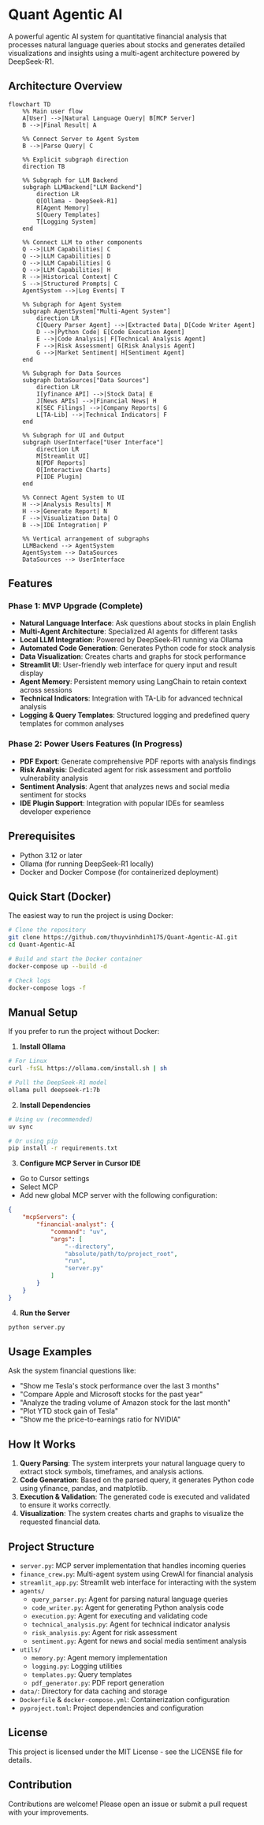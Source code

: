 # Quant Agentic AI

A powerful agentic AI system for quantitative financial analysis that processes natural language queries about stocks and generates detailed visualizations and insights using a multi-agent architecture powered by DeepSeek-R1.

## Architecture Overview

```mermaid
flowchart TD
    %% Main user flow
    A[User] -->|Natural Language Query| B[MCP Server]
    B -->|Final Result| A
    
    %% Connect Server to Agent System
    B -->|Parse Query| C
    
    %% Explicit subgraph direction
    direction TB
    
    %% Subgraph for LLM Backend
    subgraph LLMBackend["LLM Backend"]
        direction LR
        Q[Ollama - DeepSeek-R1]
        R[Agent Memory]
        S[Query Templates]
        T[Logging System]
    end
    
    %% Connect LLM to other components
    Q -->|LLM Capabilities| C
    Q -->|LLM Capabilities| D
    Q -->|LLM Capabilities| G
    Q -->|LLM Capabilities| H
    R -->|Historical Context| C
    S -->|Structured Prompts| C
    AgentSystem -->|Log Events| T
    
    %% Subgraph for Agent System
    subgraph AgentSystem["Multi-Agent System"]
        direction LR
        C[Query Parser Agent] -->|Extracted Data| D[Code Writer Agent]
        D -->|Python Code| E[Code Execution Agent]
        E -->|Code Analysis| F[Technical Analysis Agent]
        F -->|Risk Assessment| G[Risk Analysis Agent]
        G -->|Market Sentiment| H[Sentiment Agent]
    end
    
    %% Subgraph for Data Sources
    subgraph DataSources["Data Sources"]
        direction LR
        I[yfinance API] -->|Stock Data| E
        J[News APIs] -->|Financial News| H
        K[SEC Filings] -->|Company Reports| G
        L[TA-Lib] -->|Technical Indicators| F
    end
    
    %% Subgraph for UI and Output
    subgraph UserInterface["User Interface"]
        direction LR
        M[Streamlit UI]
        N[PDF Reports]
        O[Interactive Charts]
        P[IDE Plugin]
    end
    
    %% Connect Agent System to UI
    H -->|Analysis Results| M
    H -->|Generate Report| N
    F -->|Visualization Data| O
    B -->|IDE Integration| P
    
    %% Vertical arrangement of subgraphs
    LLMBackend --> AgentSystem
    AgentSystem --> DataSources
    DataSources --> UserInterface
```

## Features

### Phase 1: MVP Upgrade (Complete)

- **Natural Language Interface**: Ask questions about stocks in plain English
- **Multi-Agent Architecture**: Specialized AI agents for different tasks
- **Local LLM Integration**: Powered by DeepSeek-R1 running via Ollama
- **Automated Code Generation**: Generates Python code for stock analysis
- **Data Visualization**: Creates charts and graphs for stock performance
- **Streamlit UI**: User-friendly web interface for query input and result display
- **Agent Memory**: Persistent memory using LangChain to retain context across sessions
- **Technical Indicators**: Integration with TA-Lib for advanced technical analysis
- **Logging & Query Templates**: Structured logging and predefined query templates for common analyses

### Phase 2: Power Users Features (In Progress)

- **PDF Export**: Generate comprehensive PDF reports with analysis findings
- **Risk Analysis**: Dedicated agent for risk assessment and portfolio vulnerability analysis
- **Sentiment Analysis**: Agent that analyzes news and social media sentiment for stocks
- **IDE Plugin Support**: Integration with popular IDEs for seamless developer experience

## Prerequisites

- Python 3.12 or later
- Ollama (for running DeepSeek-R1 locally)
- Docker and Docker Compose (for containerized deployment)

## Quick Start (Docker)

The easiest way to run the project is using Docker:

```bash
# Clone the repository
git clone https://github.com/thuyvinhdinh175/Quant-Agentic-AI.git
cd Quant-Agentic-AI

# Build and start the Docker container
docker-compose up --build -d

# Check logs
docker-compose logs -f
```

## Manual Setup

If you prefer to run the project without Docker:

1. **Install Ollama**

```bash
# For Linux
curl -fsSL https://ollama.com/install.sh | sh

# Pull the DeepSeek-R1 model
ollama pull deepseek-r1:7b
```

2. **Install Dependencies**

```bash
# Using uv (recommended)
uv sync

# Or using pip
pip install -r requirements.txt
```

3. **Configure MCP Server in Cursor IDE**

- Go to Cursor settings
- Select MCP 
- Add new global MCP server with the following configuration:

```json
{
    "mcpServers": {
        "financial-analyst": {
            "command": "uv",
            "args": [
                "--directory",
                "absolute/path/to/project_root",
                "run",
                "server.py"
            ]
        }
    }
}
```

4. **Run the Server**

```bash
python server.py
```

## Usage Examples

Ask the system financial questions like:

- "Show me Tesla's stock performance over the last 3 months"
- "Compare Apple and Microsoft stocks for the past year"
- "Analyze the trading volume of Amazon stock for the last month"
- "Plot YTD stock gain of Tesla"
- "Show me the price-to-earnings ratio for NVIDIA"

## How It Works

1. **Query Parsing**: The system interprets your natural language query to extract stock symbols, timeframes, and analysis actions.
2. **Code Generation**: Based on the parsed query, it generates Python code using yfinance, pandas, and matplotlib.
3. **Execution & Validation**: The generated code is executed and validated to ensure it works correctly.
4. **Visualization**: The system creates charts and graphs to visualize the requested financial data.

## Project Structure

- `server.py`: MCP server implementation that handles incoming queries
- `finance_crew.py`: Multi-agent system using CrewAI for financial analysis
- `streamlit_app.py`: Streamlit web interface for interacting with the system
- `agents/`
  - `query_parser.py`: Agent for parsing natural language queries
  - `code_writer.py`: Agent for generating Python analysis code
  - `execution.py`: Agent for executing and validating code
  - `technical_analysis.py`: Agent for technical indicator analysis
  - `risk_analysis.py`: Agent for risk assessment
  - `sentiment.py`: Agent for news and social media sentiment analysis
- `utils/`
  - `memory.py`: Agent memory implementation
  - `logging.py`: Logging utilities
  - `templates.py`: Query templates
  - `pdf_generator.py`: PDF report generation
- `data/`: Directory for data caching and storage
- `Dockerfile` & `docker-compose.yml`: Containerization configuration
- `pyproject.toml`: Project dependencies and configuration

## License

This project is licensed under the MIT License - see the LICENSE file for details.

## Contribution

Contributions are welcome! Please open an issue or submit a pull request with your improvements.
